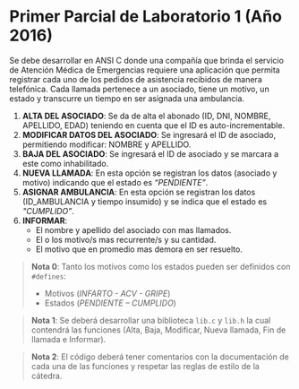 # Primer Parcial de Laboratorio 1 (Año 2016)
Se debe desarrollar en ANSI C donde una compañía que brinda el servicio de Atención Médica de Emergencias requiere una aplicación que permita registrar cada uno de los pedidos de asistencia recibidos de manera telefónica. Cada llamada pertenece a un asociado, tiene un motivo, un estado y transcurre un tiempo en ser asignada una ambulancia.
1. __ALTA DEL ASOCIADO__: Se da de alta el abonado (ID, DNI, NOMBRE, APELLIDO, EDAD) teniendo en cuenta que el ID es auto-incrementable.
1. __MODIFICAR DATOS DEL ASOCIADO__: Se ingresará el ID de asociado, permitiendo modificar: NOMBRE y APELLIDO.
1. __BAJA DEL ASOCIADO__: Se ingresará el ID de asociado y se marcara a este como inhabilitado.
1. __NUEVA LLAMADA__: En esta opción se registran los datos (asociado y motivo) indicando que el estado es _“PENDIENTE”_.
1. __ASIGNAR AMBULANCIA__: En esta opción se registran los datos (ID_AMBULANCIA y tiempo insumido) y se indica que el estado es _"CUMPLIDO”_.
1. __INFORMAR__:
    * El nombre y apellido del asociado con mas llamados.
    * El o los motivo/s mas recurrente/s y su cantidad.
    * El motivo que en promedio mas demora en ser resuelto.

> __Nota 0__: Tanto los motivos como los estados pueden ser definidos con `#defines`:
>   * Motivos (_INFARTO - ACV - GRIPE_)
>   * Estados (_PENDIENTE – CUMPLIDO_)

> __Nota 1__: Se deberá desarrollar una biblioteca `lib.c` y `lib.h` la cual contendrá las funciones (Alta, Baja, Modificar, Nueva llamada, Fin de llamada e Informar).

> __Nota 2__: El código deberá tener comentarios con la documentación de cada una de las funciones y respetar las reglas de estilo de la cátedra.